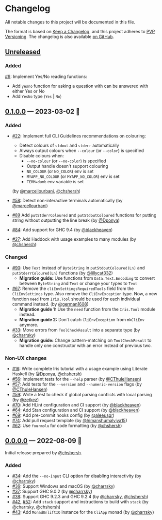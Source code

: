 # Changelog

All notable changes to this project will be documented in this file.

The format is based on [Keep a Changelog](https://keepachangelog.com/en/1.0.0/),
and this project adheres to [PVP Versioning][1]. The changelog is also
available [on GitHub][2].

## [Unreleased]

### Added 
[#9](https://github.com/chshersh/iris/issues/9):
Implement Yes/No reading functions:

  * Add `yesno` function for asking a question with can be answered with either Yes or No
  * Add `YesNo` type (`Yes` | `No`)

## [0.1.0.0] — 2023-03-02 🎂

### Added

- [#22](https://github.com/chshersh/iris/issues/22):
  Implement full CLI Guidelines recommendations on colouring:

    * Detect colours of `stdout` and `stderr` automatically
    * Always output colours when `--colour` (or `--color`) is specified
    * Disable colours when:
        * `--no-colour` (or `--no-color`) is specified
        * Output handle doesn't support colouring
        * `NO_COLOUR` (or `NO_COLOR`) env is set
        * `MYAPP_NO_COLOUR` (or `MYAPP_NO_COLOR`) env is set
        * `TERM=dumb` env variable is set

  (by [@marcellourbani], [@chshersh])
- [#58](https://github.com/chshersh/iris/issues/58):
  Detect non-interactive terminals automatically
  (by [@marcellourbani])
- [#89](https://github.com/chshersh/iris/issues/89)
  Add `putStderrColoured` and `putStdoutColoured` functions for putting string
  without outputting the line break
  (by [@Dponya])
- [#84](https://github.com/chshersh/iris/issues/84):
  Add support for GHC 9.4
  (by [@blackheaven])
- [#27](https://github.com/chshersh/iris/issues/27):
  Add Haddock with usage examples to many modules
  (by [@chshersh])

### Changed

- [#90](https://github.com/chshersh/iris/issues/90):
  Use `Text` instead of `ByteString` in `putStdoutColoured(Ln)` and
  `putStderrColoured(Ln)` functions
  (by [@lillycat332])
    - __Migration guide:__ Use functions from `Data.Text.Encoding` to convert
      between `ByteString` and `Text` or change your types to `Text`
- [#67](https://github.com/chshersh/iris/issues/67):
  Remove the `cliEnvSettingsRequiredTools` field from the `CliEnvSettings` type.
  Also remove the `CliEnvException` type.  Now, a new function `need` from
  `Iris.Tool` should be used for each individual command instead.
  (by [@german1608])
    - __Migration guide 1:__ Use the `need` function from the `Iris.Tool` module instead.
    - __Migration guide 2:__ Don't catch `CliEnvException` from `mkCliEnv` anymore.
- [#33](https://github.com/chshersh/iris/issues/33):
  Move errors from `ToolCheckResult` into a separate type
  (by [@charrsky])
    - __Migration guide:__ Change pattern-matching on `ToolCheckResult` to
    handle only one constructor with an error instead of previous two.

### Non-UX changes

- [#16](https://github.com/chshersh/iris/issues/16):
  Write complete Iris tutorial with a usage example using Literate Haskell
  (by [@Dponya], [@chshersh])
- [#56](https://github.com/chshersh/iris/issues/56):
  Implement tests for the `--help` parser
  (by [@CThuleHansen])
- [#57](https://github.com/chshersh/iris/issues/57):
  Add tests for the `--version` and `--numeric-version` flags
  (by [@CThuleHansen])
- [#59](https://github.com/chshersh/iris/issues/59):
  Write a test to check if global parsing conflicts with local parsing
  (by [@zetkez])
- [#70](https://github.com/chshersh/iris/issues/70):
  Add HLint configuration and CI support
  (by [@blackheaven])
- [#64](https://github.com/chshersh/iris/issues/64):
  Add Stan configuration and CI support
  (by [@blackheaven])
- [#69](https://github.com/chshersh/iris/issues/69):
  Add pre-commit hooks config
  (by [@aleeusgr])
- [#74](https://github.com/chshersh/iris/issues/74):
  Add pull request template
  (by [@himanshumalviya15])
- [#62](https://github.com/chshersh/iris/issues/62):
  Use `fourmolu` for code formatting
  (by [@chshersh])

## [0.0.0.0] — 2022-08-09 🌇

Initial release prepared by [@chshersh].

### Added

- [#34](https://github.com/chshersh/iris/issues/34):
  Add the `--no-input` CLI option for disabling interactivity
  (by [@charrsky])
- [#36](https://github.com/chshersh/iris/issues/36):
  Support Windows and macOS
  (by [@charrsky])
- [#37](https://github.com/chshersh/iris/issues/37):
  Support GHC 9.0.2
  (by [@charrsky])
- [#38](https://github.com/chshersh/iris/issues/38):
  Support GHC 9.2.3 and GHC 9.2.4
  (by [@charrsky], [@chshersh])
- [#42](https://github.com/chshersh/iris/issues/42),
  [#52](https://github.com/chshersh/iris/issues/52):
  Add `stack` support and instructions to build with `stack`
  (by [@charrsky], [@chshersh])
- [#43](https://github.com/chshersh/iris/issues/43):
  Add `MonadUnliftIO` instance for the `CliApp` monad
  (by [@charrsky])

<!-- Contributors -->

[@aleeusgr]: https://github.com/aleeusgr
[@blackheaven]: https://github.com/blackheaven
[@charrsky]: https://github.com/charrsky
[@chshersh]: https://github.com/chshersh
[@CThuleHansen]: https://github.com/CThuleHansen
[@Dponya]: https://github.com/Dponya
[@german1608]: https://github.com/german1608
[@himanshumalviya15]: https://github.com/himanshumalviya15
[@lillycat332]: https://github.com/lillycat332
[@marcellourbani]: https://github.com/marcellourbani
[@zetkez]: https://github.com/zetkez

<!-- Header links -->

[1]: https://pvp.haskell.org
[2]: https://github.com/chshersh/iris/releases

<!-- Versions -->

[Unreleased]: https://github.com/chshersh/iris/compare/v0.1.0.0...HEAD
[0.1.0.0]: https://github.com/chshersh/iris/releases/tag/v0.1.0.0
[0.0.0.0]: https://github.com/chshersh/iris/releases/tag/v0.0.0.0
